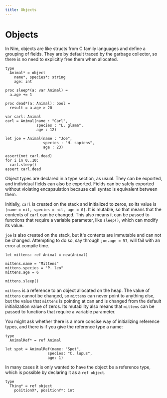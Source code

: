 ```yaml
---
title: Objects
---
```

# Objects

In Nim, objects are like structs from C family languages and define a grouping of fields. They are by default traced by the garbage collector, so there is no need to explicitly free them when allocated.

``` nimrod
type
  Animal* = object
    name*, species*: string
    age: int

proc sleep*(a: var Animal) =
  a.age += 1

proc dead*(a: Animal): bool =
  result = a.age > 20

var carl: Animal
carl = Animal(name : "Carl",
              species : "L. glama",
              age : 12)

let joe = Animal(name : "Joe",
                 species : "H. sapiens",
                 age : 23)

assert(not carl.dead)
for i in 0..10:
  carl.sleep()
assert carl.dead
```

Object types are declared in a type section, as usual. They can be exported, and individual fields can also be exported. Fields can be safely exported without violating encapsulation because call syntax is equivalent between them.

Initially, `carl` is created on the stack and initialized to zeros, so its value is `[name = nil, species = nil, age = 0]`. It is mutable, so that means that the contents of `carl` can be changed. This also means it can be passed to functions that require a variable parameter, like `sleep()`, which can modify its value.

`joe` is also created on the stack, but it's contents are immutable and can not be changed. Attempting to do so, say through `joe.age = 57`, will fail with an error at compile time.

``` nimrod
let mittens: ref Animal = new(Animal)

mittens.name = "Mittens"
mittens.species = "P. leo"
mittens.age = 6

mittens.sleep()
```

`mittens` is a reference to an object allocated on the heap. The value of `mittens` cannot be changed, so `mittens` can never point to anything else, but the value that `mittens` is pointing at can and is changed from the default initialization value of zeros. Its mutability also means that `mittens` can be passed to functions that require a variable parameter.

You might ask whether there is a more concise way of initializing  reference types, and there is if you give the reference type a name:

``` nimrod
type
  AnimalRef* = ref Animal

let spot = AnimalRef(name: "Spot",
                   species: "C. lupus",
                   age: 1)
```

In many cases it is only wanted to have the object be a reference type, which is possible by declaring it as a `ref object`.

``` nimrod
type
  Thing* = ref object
    positionX*, positionY*: int
```
